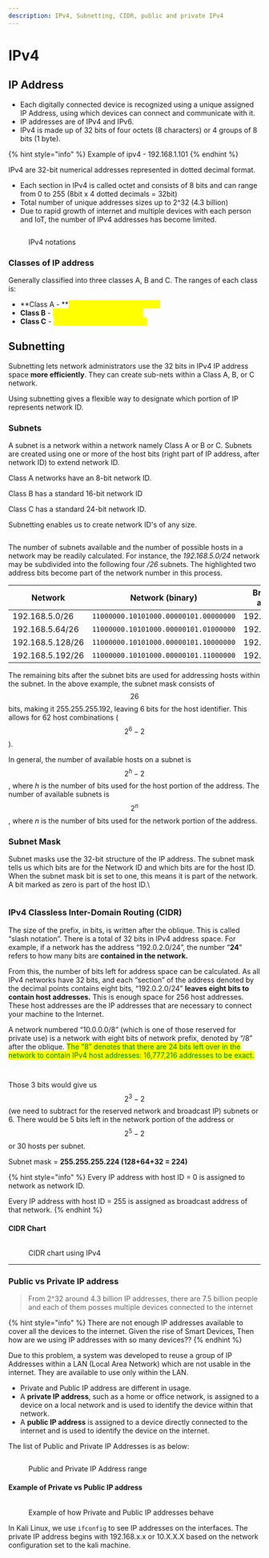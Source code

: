 ```yaml
---
description: IPv4, Subnetting, CIDR, public and private IPv4
---
```


# IPv4

## IP Address

* Each digitally connected device is recognized using a unique assigned IP Address, using which devices can connect and communicate with it.
* IP addresses are of IPv4 and IPv6.
* IPv4 is made up of 32 bits of four octets (8 characters) or 4 groups of 8 bits (1 byte).

{% hint style="info" %}
Example of ipv4 - 192.168.1.101
{% endhint %}

IPv4 are 32-bit numerical addresses represented in dotted decimal format.

* Each section in IPv4 is called octet and consists of 8 bits and can range from 0 to 255 (8bit x 4 dotted decimals = 32bit)
* Total number of unique addresses sizes up to 2^32 (4.3 billion)
* Due to rapid growth of internet and multiple devices with each person and IoT, the number of IPv4 addresses has become limited.

<div data-full-width="true">

<figure><img src=".gitbook/assets/IPv4_notation" alt=""><figcaption><p>IPv4 notations</p></figcaption></figure>

</div>

### Classes of IP address

Generally classified into three classes A, B and C. The ranges of each class is:

* **Class A - **<mark style="color:yellow;">**0.0.0.0 to 127.255.255.255**</mark>
* **Class B** - <mark style="color:yellow;">128.0.0.0 - 191.255.255.255</mark>
* **Class C** - <mark style="color:yellow;">192.0.0.0 - 223.255.255.255</mark>



## Subnetting

Subnetting lets network administrators use the 32 bits in IPv4 IP address space **more efficiently**. They can create sub-nets within a Class A, B, or C network.

Using subnetting gives a flexible way to designate which portion of IP represents network ID.



### Subnets

A subnet is a network within a network namely Class A or B or C. Subnets are created using one or more of the host bits (right part of IP address, after network ID) to extend network ID.

Class A networks have an 8-bit network ID.

Class B has a standard 16-bit network ID

Class C has a standard 24-bit network ID.&#x20;

Subnetting enables us to create network ID's of any size.



<figure><img src=".gitbook/assets/Ipv4 subnets" alt=""><figcaption></figcaption></figure>

The number of subnets available and the number of possible hosts in a network may be readily calculated. For instance, the _192.168.5.0/24_ network may be subdivided into the following four _/26_ subnets. The highlighted two address bits become part of the network number in this process.



| Network          | Network (binary)                      | Broadcast address |
| ---------------- | ------------------------------------- | ----------------- |
| 192.168.5.0/26   | `11000000.10101000.00000101.00000000` | 192.168.5.63      |
| 192.168.5.64/26  | `11000000.10101000.00000101.01000000` | 192.168.5.127     |
| 192.168.5.128/26 | `11000000.10101000.00000101.10000000` | 192.168.5.191     |
| 192.168.5.192/26 | `11000000.10101000.00000101.11000000` | 192.168.5.255     |



The remaining bits after the subnet bits are used for addressing hosts within the subnet. In the above example, the subnet mask consists of $$26$$ bits, making it 255.255.255.192, leaving 6 bits for the host identifier. This allows for 62 host combinations ($$2^6 - 2$$).

In general, the number of available hosts on a subnet is $$2^h - 2$$, where _h_ is the number of bits used for the host portion of the address. The number of available subnets is $$2^n$$, where _n_ is the number of bits used for the network portion of the address.

### Subnet Mask

Subnet masks use the 32-bit structure of the IP address. The subnet mask tells us which bits are for the Network ID and which bits are for the host ID. When the subnet mask bit is set to one, this means it is part of the network. A bit marked as zero is part of the host ID.\


<figure><img src=".gitbook/assets/subnet_mask.png" alt=""><figcaption></figcaption></figure>

### IPv4 Classless Inter-Domain Routing (CIDR)

The size of the prefix, in bits, is written after the oblique. This is called “slash notation”. There is a total of 32 bits in IPv4 address space. For example, if a network has the address “192.0.2.0/24”, the number “**24**” refers to how many bits are **contained in the network.**&#x20;

From this, the number of bits left for address space can be calculated. As all IPv4 networks have 32 bits, and each “section” of the address denoted by the decimal points contains eight bits, “192.0.2.0/24” **leaves eight bits to contain host addresses.** This is enough space for 256 host addresses. These host addresses are the IP addresses that are necessary to connect your machine to the Internet.

A network numbered “10.0.0.0/8” (which is one of those reserved for private use) is a network with eight bits of network prefix, denoted by “/8” after the oblique. <mark style="color:green;">The “8” denotes that there are 24 bits left over in the network to contain IPv4 host addresses: 16,777,216 addresses to be exact.</mark>



<figure><img src=".gitbook/assets/image.png" alt=""><figcaption></figcaption></figure>

<figure><img src=".gitbook/assets/image (1).png" alt=""><figcaption></figcaption></figure>

Those 3 bits would give us $$2^3 - 2$$ (we need to subtract for the reserved network and broadcast IP) subnets or 6. There would be 5 bits left in the network portion of the address or $$2^5 - 2$$ or 30 hosts per subnet.

Subnet mask = **255.255.255.224 (128+64+32 = 224)**



{% hint style="info" %}
Every IP address with host ID = 0 is assigned to network as network ID.

Every IP address with host ID = 255 is assigned as broadcast address of that network.
{% endhint %}

#### CIDR Chart

<div data-full-width="true">

<figure><img src=".gitbook/assets/IPv4 CIDR Chart.png" alt=""><figcaption><p>CIDR chart using IPv4</p></figcaption></figure>

</div>



***

### Public vs Private IP address

> From 2^32 around 4.3 billion IP addresses, there are 7.5 billion people and each of them posses multiple devices connected to the internet

{% hint style="info" %}
There are not enough IP addresses available to cover all the devices to the internet. Given the rise of Smart Devices, Then how are we using IP addresses with so many devices??
{% endhint %}

Due to this problem, a system was developed to reuse a group of IP Addresses within a LAN (Local Area Network) which are not usable in the internet. They are available to use only within the LAN.

* Private and Public IP address are different in usage.
* A **private IP address**, such as a home or office network, is assigned to a device on a local network and is used to identify the device within that network.
* A **public IP address** is assigned to a device directly connected to the internet and is used to identify the device on the internet.

The list of Public and Private IP Addresses is as below:

<figure><img src=".gitbook/assets/public-and-private-addresses.jpg" alt=""><figcaption><p>Public and Private IP Address range</p></figcaption></figure>



#### Example of Private vs Public IP address

<figure><img src=".gitbook/assets/Public-vs-Private-IP-Addresses-01-EN.webp" alt=""><figcaption><p>Example of how Private and Public IP addresses behave</p></figcaption></figure>

In Kali Linux, we use `ifconfig` to see IP addresses on the interfaces. The private IP address begins with 192.168.x.x or 10.X.X.X based on the network configuration set to the kali machine.

<figure><img src=".gitbook/assets/kali_ifconfig.png" alt=""><figcaption></figcaption></figure>

